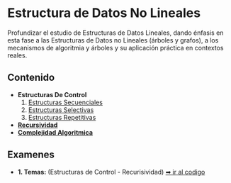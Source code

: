 # Estructura de Datos No Lineales

Profundizar el estudio de Estructuras de Datos Lineales, dando énfasis en esta fase a las Estructuras de Datos no Lineales (árboles y grafos), a los mecanismos de algoritmia y árboles y su aplicación práctica en contextos reales.

## Contenido

- **Estructuras De Control**
  1. [Estructuras Secuenciales](https://github.com/iamcarlosmunoz/estructura-de-datos-no-lineales/tree/main/estructuras-de-control/estructuras-secuenciales)
  2. [Estructuras Selectivas](https://github.com/iamcarlosmunoz/estructura-de-datos-no-lineales/tree/main/estructuras-de-control/estructuras-selectivas)
  3. [Estructuras Repetitivas](https://github.com/iamcarlosmunoz/estructura-de-datos-no-lineales/tree/main/estructuras-de-control/estructuras-repetitivas)
- [**Recursividad**](https://github.com/iamcarlosmunoz/estructura-de-datos-no-lineales/tree/main/recursividad)
- [**Complejidad Algoritmica**](https://github.com/iamcarlosmunoz/estructura-de-datos-no-lineales/tree/main/complejidad)

## Examenes

- **1. Temas:** (Estructuras de Control - Recurisividad) [➡ ir al codigo](https://github.com/iamcarlosmunoz/estructura-de-datos-no-lineales/tree/main/examenes/primero)
